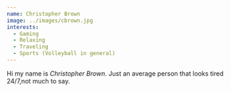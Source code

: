 ```yaml
---
name: Christopher Brown
image: ../images/cbrown.jpg
interests: 
  - Gaming
  - Relaxing
  - Traveling
  - Sports (Volleyball in general)
---
```




Hi my name is *Christopher Brown*. Just an average person that looks tired 24/7,not much to say.